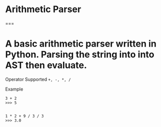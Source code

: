 # Arithmetic Parser
===

A basic arithmetic parser written in Python. Parsing the string into into AST then evaluate.
===

Operator Supported
`+, -, *, /`

Example
```
3 + 2
>>> 5


1 * 2 + 9 / 3 / 3
>>> 3.0
```
